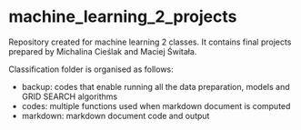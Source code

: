 # machine_learning_2_projects
Repository created for machine learning 2 classes. It contains final projects prepared by Michalina Cieślak and Maciej Świtała.

Classification folder is organised as follows:
- backup: codes that enable running all the data preparation, models and GRID SEARCH algorithms
- codes: multiple functions used when markdown document is computed
- markdown: markdown document code and output
